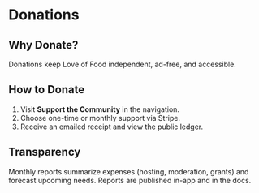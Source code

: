# Donations

## Why Donate?

Donations keep Love of Food independent, ad-free, and accessible.

## How to Donate

1. Visit **Support the Community** in the navigation.
2. Choose one-time or monthly support via Stripe.
3. Receive an emailed receipt and view the public ledger.

## Transparency

Monthly reports summarize expenses (hosting, moderation, grants) and forecast upcoming needs. Reports are published in-app and in the docs.
